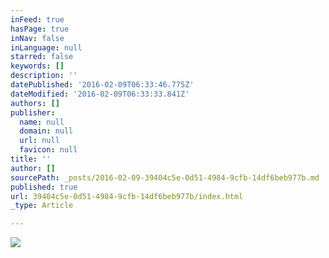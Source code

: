 ```yaml
---
inFeed: true
hasPage: true
inNav: false
inLanguage: null
starred: false
keywords: []
description: ''
datePublished: '2016-02-09T06:33:46.775Z'
dateModified: '2016-02-09T06:33:33.841Z'
authors: []
publisher:
  name: null
  domain: null
  url: null
  favicon: null
title: ''
author: []
sourcePath: _posts/2016-02-09-39404c5e-0d51-4984-9cfb-14df6beb977b.md
published: true
url: 39404c5e-0d51-4984-9cfb-14df6beb977b/index.html
_type: Article

---
```

![](https://the-grid-user-content.s3-us-west-2.amazonaws.com/d3a2f955-d209-499f-af4b-057681c1ed29.jpg)